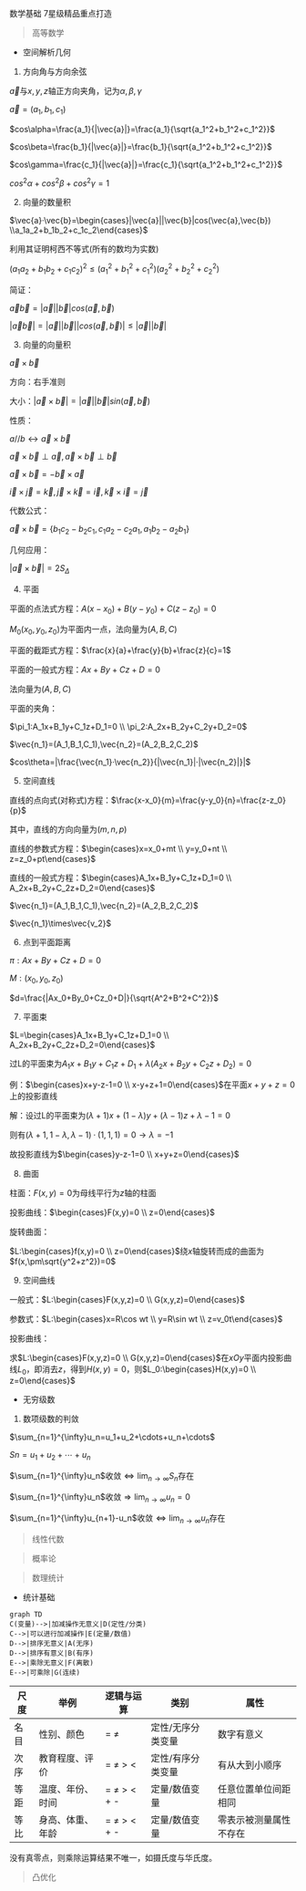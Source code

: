 数学基础 7星级精品重点打造

> 高等数学

- 空间解析几何

1. 方向角与方向余弦

$\vec{a}$与$x,y,z$轴正方向夹角，记为$\alpha,\beta,\gamma$

$\vec{a}=(a_1,b_1,c_1)$

$cos\alpha=\frac{a_1}{|\vec{a}|}=\frac{a_1}{\sqrt{a_1^2+b_1^2+c_1^2}}$

$cos\beta=\frac{b_1}{|\vec{a}|}=\frac{b_1}{\sqrt{a_1^2+b_1^2+c_1^2}}$

$cos\gamma=\frac{c_1}{|\vec{a}|}=\frac{c_1}{\sqrt{a_1^2+b_1^2+c_1^2}}$

$cos^2\alpha+cos^2\beta+cos^2\gamma=1$

2. 向量的数量积

$\vec{a}·\vec{b}=\begin{cases}|\vec{a}||\vec{b}|cos(\vec{a},\vec{b}) \\a_1a_2+b_1b_2+c_1c_2\end{cases}$

利用其证明柯西不等式(所有的数均为实数)

$(a_1a_2+b_1b_2+c_1c_2)^2\le(a_1^2+b_1^2+c_1^2)(a_2^2+b_2^2+c_2^2)$

简证：

$\vec{a}\vec{b}=|\vec{a}||\vec{b}|cos(\vec{a},\vec{b})$

$|\vec{a}\vec{b}|=|\vec{a}||\vec{b}||cos(\vec{a},\vec{b})|\le|\vec{a}||\vec{b}|$

3. 向量的向量积

$\vec{a}\times\vec{b}$

方向：右手准则

大小：$|\vec{a}\times\vec{b}|=|\vec{a}||\vec{b}|sin(\vec{a},\vec{b})$

性质：

$a//b\leftrightarrow \vec{a}\times \vec{b}$

$\vec{a}\times\vec{b}\perp \vec{a},\vec{a}\times\vec{b}\perp \vec{b}$

$\vec{a}\times\vec{b}=-\vec{b}\times\vec{a}$

$\vec{i}\times\vec{j}=\vec{k},\vec{j}\times\vec{k}=\vec{i},\vec{k}\times\vec{i}=\vec{j}$

代数公式：

$\vec{a}\times\vec{b}=\{b_1c_2-b_2c_1,c_1a_2-c_2a_1,a_1b_2-a_2b_1\}$

几何应用：

$|\vec{a}\times\vec{b}|=2S_{\Delta}$

4. 平面

平面的点法式方程：$A(x-x_0)+B(y-y_0)+C(z-z_0)=0$

$M_0(x_0,y_0,z_0)$为平面内一点，法向量为$(A,B,C)$

平面的截距式方程：$\frac{x}{a}+\frac{y}{b}+\frac{z}{c}=1$

平面的一般式方程：$Ax+By+Cz+D=0$

法向量为$(A,B,C)$

平面的夹角：

$\pi_1:A_1x+B_1y+C_1z+D_1=0 \\ \pi_2:A_2x+B_2y+C_2y+D_2=0$

$\vec{n_1}=(A_1,B_1,C_1),\vec{n_2}=(A_2,B_2,C_2)$

$cos\theta=|\frac{\vec{n_1}·\vec{n_2}}{|\vec{n_1}|·|\vec{n_2}|}|$

5. 空间直线

直线的点向式(对称式)方程：$\frac{x-x_0}{m}=\frac{y-y_0}{n}=\frac{z-z_0}{p}$

其中，直线的方向向量为$(m,n,p)$

直线的参数式方程：$\begin{cases}x=x_0+mt \\ y=y_0+nt \\ z=z_0+pt\end{cases}$

直线的一般式方程：$\begin{cases}A_1x+B_1y+C_1z+D_1=0 \\ A_2x+B_2y+C_2z+D_2=0\end{cases}$

$\vec{n_1}=(A_1,B_1,C_1),\vec{n_2}=(A_2,B_2,C_2)$

$\vec{n_1}\times\vec{v_2}$

6. 点到平面距离

$\pi:Ax+By+Cz+D=0$

$M:(x_0,y_0,z_0)$

$d=\frac{|Ax_0+By_0+Cz_0+D|}{\sqrt{A^2+B^2+C^2}}$

7. 平面束

$L=\begin{cases}A_1x+B_1y+C_1z+D_1=0 \\ A_2x+B_2y+C_2z+D_2=0\end{cases}$

过L的平面束为$A_1x+B_1y+C_1z+D_1+\lambda(A_2x+B_2y+C_2z+D_2)=0$

例：$\begin{cases}x+y-z-1=0 \\ x-y+z+1=0\end{cases}$在平面$x+y+z=0$上的投影直线

解：设过L的平面束为$(\lambda+1)x+(1-\lambda)y+(\lambda-1)z+\lambda-1=0$

则有$(\lambda+1,1-\lambda,\lambda-1)·(1,1,1)=0 \rightarrow \lambda=-1$

故投影直线为$\begin{cases}y-z-1=0 \\ x+y+z=0\end{cases}$

8. 曲面

柱面：$F(x,y)=0$为母线平行为$z$轴的柱面

投影曲线：$\begin{cases}F(x,y)=0 \\ z=0\end{cases}$

旋转曲面：

$L:\begin{cases}f(x,y)=0 \\ z=0\end{cases}$绕$x$轴旋转而成的曲面为$f(x,\pm\sqrt{y^2+z^2})=0$

9. 空间曲线

一般式：$L:\begin{cases}F(x,y,z)=0 \\ G(x,y,z)=0\end{cases}$

参数式：$L:\begin{cases}x=R\cos wt \\ y=R\sin wt \\ z=v_0t\end{cases}$

投影曲线：

求$L:\begin{cases}F(x,y,z)=0 \\ G(x,y,z)=0\end{cases}$在$xOy$平面内投影曲线$L_0$，即消去$z$，得到$H(x,y)=0$，则$L_0:\begin{cases}H(x,y)=0 \\ z=0\end{cases}$

- 无穷级数

1. 数项级数的判敛

$\sum_{n=1}^{\infty}u_n=u_1+u_2+\cdots+u_n+\cdots$

$Sn=u_1+u_2+\cdots+u_n$

$\sum_{n=1}^{\infty}u_n$收敛$\Leftrightarrow \lim_{n\to\infty}S_n$存在

$\sum_{n=1}^{\infty}u_n$收敛$\Rightarrow \lim_{n\to\infty}u_n=0$

$\sum_{n=1}^{\infty}u_{n+1}-u_n$收敛$\Leftrightarrow \lim_{n\to\infty}u_n$存在

> 线性代数



> 概率论

> 数理统计

- 统计基础

```mermaid
graph TD
C(变量)-->|加减操作无意义|D(定性/分类)
C-->|可以进行加减操作|E(定量/数值)
D-->|排序无意义|A(无序)
D-->|排序有意义|B(有序)
E-->|乘除无意义|F(离散)
E-->|可乘除|G(连续)
```

| 尺度 | 举例             | 逻辑与运算        | 类别              | 属性                   |
| ---- | ---------------- | ----------------- | ----------------- | ---------------------- |
| 名目 | 性别、颜色       | $=$ $\ne$         | 定性/无序分类变量 | 数字有意义             |
| 次序 | 教育程度、评价   | $=$ $\ne$ > <     | 定性/有序分类变量 | 有从大到小顺序         |
| 等距 | 温度、年份、时间 | $=$ $\ne$ > < + - | 定量/数值变量     | 任意位置单位间距相同   |
| 等比 | 身高、体重、年龄 | $=$ $\ne$ > < + - | 定量/数值变量     | 零表示被测量属性不存在 |

没有真零点，则乘除运算结果不唯一，如摄氏度与华氏度。

> 凸优化